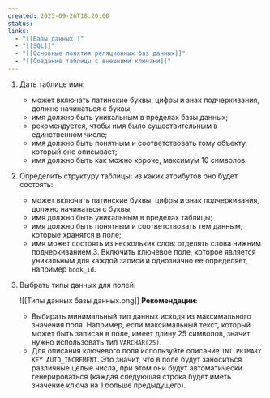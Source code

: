 ```yaml
---
created: 2025-09-26T18:20:00
status:
links:
  - "[[Базы данных]]"
  - "[[SQL]]"
  - "[[Основные понятия реляционных баз данных]]"
  - "[[Создание таблицы с внешними ключами]]"
---
```

1. Дать таблице имя:
	* может включать латинские буквы, цифры и знак подчеркивания, должно начинаться с буквы;
	* имя должно быть уникальным в пределах базы данных;
	* рекомендуется, чтобы имя было существительным в единственном числе;
	* имя должно быть понятным и соответствовать тому объекту, который оно описывает;
	* имя должно быть как можно короче, максимум 10 символов.
2. Определить структуру таблицы: из каких атрибутов оно будет состоять:
	* может включать латинские буквы, цифры и знак подчеркивания, должно начинаться с буквы;
	* имя должно быть уникальным в пределах таблицы;
	* имя должно быть понятным и соответствовать тем данным, которые хранятся в поле;
	* имя может состоять из нескольких слов: отделять слова нижним подчеркиванием.3. Включить ключевое поле, которое является уникальным для каждой записи и однозначно ее определяет, например `book_id`.
3. Выбрать типы данных для полей:

	![[Типы данных базы данных.png]]
   **Рекомендации:**
   - Выбирать минимальный тип данных исходя из максимального значения поля. Например, если максимальный текст, который может быть записан в поле, имеет длину 25 символов, значит нужно использовать тип `VARCHAR(25)`.
   - Для описания ключевого поля используйте описание `INT PRIMARY KEY AUTO_INCREMENT`. Это значит, что в поле будут заноситься различные целые числа, при этом они будут автоматически генерироваться (каждая следующая строка будет иметь значение ключа на 1 больше предыдущего).






























